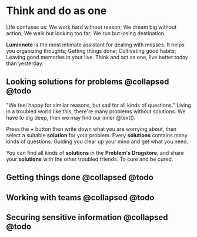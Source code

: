 # Think and do as one

Life confuses us: We work hard without reason; We dream big without action; We walk but looking too far; We run but losing destination.

**Luminnote** is the most intimate assistant for dealing with messes. It helps you organizing thoughts; Getting things done; Cultivating good habits; Leaving good memories in your live. Think and act as one, live better today than yesterday.

## Looking solutions for problems @collapsed @todo

"We feel happy for similar reasons, but sad for all kinds of questions." Living in a troubled world like this, there're many problems without solutions. We have to dig deep, then we may find our inner @text().

Press the **+** button then write down what you are worrying about, then select a suitable **solution** for your problem. Every **solutions** contains many kinds of questions. Guiding you clear up your mind and get what you need.

You can find all kinds of **solutions** in the **Problem's Drugstore**,  and share your **solutions** with the other troubled friends. To cure and be cured.

##  Getting things done @collapsed @todo

##  Working with teams @collapsed @todo

##  Securing sensitive information @collapsed @todo

